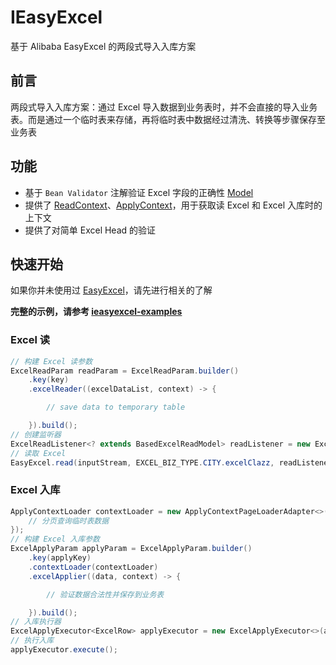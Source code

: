 # IEasyExcel
基于 Alibaba EasyExcel 的两段式导入入库方案

## 前言

两段式导入入库方案：通过 Excel 导入数据到业务表时，并不会直接的导入业务表。而是通过一个临时表来存储，再将临时表中数据经过清洗、转换等步骤保存至业务表

## 功能

- 基于 `Bean Validator` 注解验证 Excel 字段的正确性 [Model](https://github.com/leslie-gl/ieasyexcel-examples/blob/master/src/main/java/com/leslie/framework/ieasyexcel/example/entity/excel/CityExcel.java)
- 提供了 [ReadContext](https://github.com/leslie-gl/ieasyexcel/blob/master/src/main/java/com/leslie/framework/ieasyexcel/context/ReadContext.java)、[ApplyContext](https://github.com/leslie-gl/ieasyexcel/blob/master/src/main/java/com/leslie/framework/ieasyexcel/context/ApplyContext.java)，用于获取读 Excel 和 Excel 入库时的上下文
- 提供了对简单 Excel Head 的验证

## 快速开始

如果你并未使用过 [EasyExcel](https://github.com/alibaba/easyexcel)，请先进行相关的了解

**完整的示例，请参考 [ieasyexcel-examples](https://github.com/leslie-gl/ieasyexcel-examples)**

### Excel 读

```java
// 构建 Excel 读参数
ExcelReadParam readParam = ExcelReadParam.builder()
    .key(key)
    .excelReader((excelDataList, context) -> {

        // save data to temporary table

    }).build();
// 创建监听器
ExcelReadListener<? extends BasedExcelReadModel> readListener = new ExcelReadListener<>(readParam);
// 读取 Excel
EasyExcel.read(inputStream, EXCEL_BIZ_TYPE.CITY.excelClazz, readListener).sheet().doRead();
```

### Excel 入库

```java
ApplyContextLoader contextLoader = new ApplyContextPageLoaderAdapter<>(pageable -> {
    // 分页查询临时表数据
});
// 构建 Excel 入库参数
ExcelApplyParam applyParam = ExcelApplyParam.builder()
    .key(applyKey)
    .contextLoader(contextLoader)
    .excelApplier((data, context) -> {

        // 验证数据合法性并保存到业务表

    }).build();
// 入库执行器
ExcelApplyExecutor<ExcelRow> applyExecutor = new ExcelApplyExecutor<>(applyParam);
// 执行入库
applyExecutor.execute();
```
